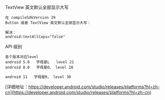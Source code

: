 
TextView 英文默认全部显示大写
```
在 compileSdkVersion 29
Button 或者 TextView 英文默认全部显示大写：

解决：
android:textAllCaps="false"

```
API 级别
```
各个版本对应level
android 5.0   字母是L   level 21
android 8.0   字母是O， level 28

android 11   字母是R， level 30
```
[详细地址：https://developer.android.com/studio/releases/platforms?hl=zh-cn](https://developer.android.com/studio/releases/platforms?hl=zh-cn)